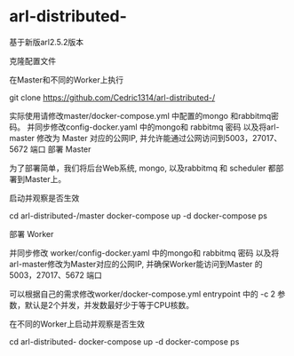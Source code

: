 # arl-distributed-
基于新版arl2.5.2版本

克隆配置文件

在Master和不同的Worker上执行

git clone https://github.com/Cedric1314/arl-distributed-/

实际使用请修改master/docker-compose.yml 中配置的mongo 和rabbitmq密码。 并同步修改config-docker.yaml 中的mongo和 rabbitmq 密码 以及将arl-master 修改为 Master 对应的公网IP, 并允许能通过公网访问到5003，27017、5672 端口
部署 Master

为了部署简单，我们将后台Web系统, mongo, 以及rabbitmq 和 scheduler 都部署到Master上。

启动并观察是否生效

cd arl-distributed-/master
docker-compose up -d
docker-compose ps

部署 Worker

并同步修改 worker/config-docker.yaml 中的mongo和 rabbitmq 密码 以及将arl-master修改为Master对应的公网IP, 并确保Worker能访问到Master 的 5003，27017、5672 端口

可以根据自己的需求修改worker/docker-compose.yml entrypoint 中的 -c 2 参数，默认是2个并发，并发数最好少于等于CPU核数。

在不同的Worker上启动并观察是否生效

cd arl-distributed-
docker-compose up -d
docker-compose ps


